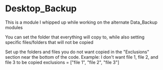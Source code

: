 # Desktop_Backup
This is a module I whipped up while working on the alternate Data_Backup modules

You can set the folder that everything will copy to, while also setting specific files/folders that will not be copied

Set up the folders and files you do not want copied in the "Exclusions" section near the bottom of the code. 
Example: I don't want file 1, file 2, and file 3 to be copied
exclusions = ["file 1", "file 2", "file 3"]
